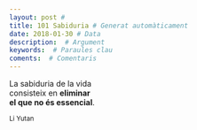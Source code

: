 ```yaml
---
layout: post #
title: 101 Sabiduria # Generat automàticament
date: 2018-01-30 # Data
description:  # Argument
keywords:  # Paraules clau
coments:  # Comentaris
---
```


La sabiduria de la vida <br />
consisteix en **eliminar <br />
el que no és essencial**. <br />

<small>Li Yutan</small>
